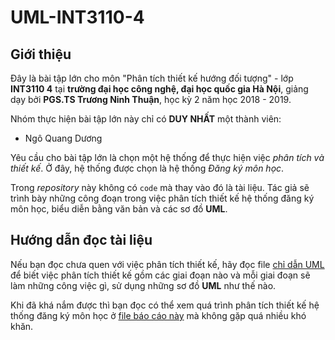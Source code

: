 # UML-INT3110-4

## Giới thiệu

Đây là bài tập lớn cho môn "Phân tích thiết kế hướng đối tượng" - lớp **INT3110 4** tại **trường đại học công nghệ, đại học quốc gia Hà Nội**, giảng dạy bởi **PGS.TS Trương Ninh Thuận**, học kỳ 2 năm học 2018 - 2019.

Nhóm thực hiện bài tập lớn này chỉ có **DUY NHẤT** một thành viên:

* Ngô Quang Dương

Yêu cầu cho bài tập lớn là chọn một hệ thống để thực hiện việc *phân tích và thiết kế*. Ở đây, hệ thống được chọn là hệ thống *Đăng ký môn học*.

Trong *repository* này không có `code` mà thay vào đó là tài liệu. Tác giả sẽ trình bày những công đoạn trong việc phân tích thiết kế hệ thống đăng ký môn học, biểu diễn bằng văn bản và các sơ đồ **UML**.

## Hướng dẫn đọc tài liệu

Nếu bạn đọc chưa quen với việc phân tích thiết kế, hãy đọc file [chỉ dẫn UML](./guides/uml.pdf) để biết việc phân tích thiết kế gồm các giai đoạn nào và mỗi giai đoạn sẽ làm những công việc gì, sử dụng những sơ đồ **UML** như thế nào.

Khi đã khá nắm được thì bạn đọc có thể xem quá trình phân tích thiết kế hệ thống đăng ký môn học ở [file báo cáo này](./project/index.pdf) mà không gặp quá nhiều khó khăn.
